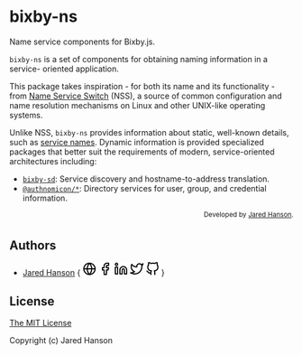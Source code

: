 # bixby-ns

Name service components for Bixby.js.

`bixby-ns` is a set of components for obtaining naming information in a service-
oriented application.

This package takes inspiration - for both its name and its functionality - from
[Name Service Switch](https://en.wikipedia.org/wiki/Name_Service_Switch) (NSS),
a source of common configuration and name resolution mechanisms on Linux and
other UNIX-like operating systems.

Unlike NSS, `bixby-ns` provides information about static, well-known details,
such as [service names](https://www.iana.org/assignments/service-names-port-numbers).
Dynamic information is provided specialized packages that better suit the
requirements of modern, service-oriented architectures including:

- [`bixby-sd`](https://github.com/bixbyjs/bixby-sd): Service discovery and
  hostname-to-address translation.
- [`@authnomicon/*`](https://github.com/authnomicon): Directory services for
  user, group, and credential information.

<div align="right">
  <sup>Developed by <a href="#authors">Jared Hanson</a>.</sub>
</div>

## Authors

- [Jared Hanson](https://www.jaredhanson.me/) { [![WWW](https://raw.githubusercontent.com/jaredhanson/jaredhanson/master/images/globe-12x12.svg)](https://www.jaredhanson.me/) [![Facebook](https://raw.githubusercontent.com/jaredhanson/jaredhanson/master/images/facebook-12x12.svg)](https://www.facebook.com/jaredhanson) [![LinkedIn](https://raw.githubusercontent.com/jaredhanson/jaredhanson/master/images/linkedin-12x12.svg)](https://www.linkedin.com/in/jaredhanson) [![Twitter](https://raw.githubusercontent.com/jaredhanson/jaredhanson/master/images/twitter-12x12.svg)](https://twitter.com/jaredhanson) [![GitHub](https://raw.githubusercontent.com/jaredhanson/jaredhanson/master/images/github-12x12.svg)](https://github.com/jaredhanson) }

## License

[The MIT License](https://opensource.org/licenses/MIT)

Copyright (c) Jared Hanson
